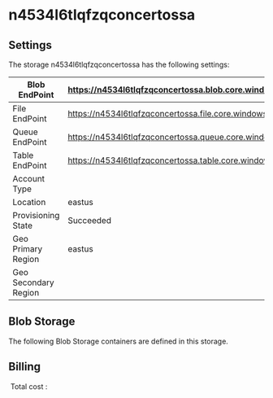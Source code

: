 # n4534l6tlqfzqconcertossa 

## Settings
The storage n4534l6tlqfzqconcertossa has the following settings:

| Blob EndPoint | https://n4534l6tlqfzqconcertossa.blob.core.windows.net/  |
| --- | --- |
| File EndPoint | https://n4534l6tlqfzqconcertossa.file.core.windows.net/  |
| Queue EndPoint | https://n4534l6tlqfzqconcertossa.queue.core.windows.net/  |
| Table EndPoint | https://n4534l6tlqfzqconcertossa.table.core.windows.net/  |
| Account Type |   |
| Location | eastus  |
| Provisioning State | Succeeded  |
| Geo Primary Region | eastus  |
| Geo Secondary Region |   |

## Blob Storage
The following Blob Storage containers are defined in this storage. 

## Billing
 Total cost : 
